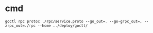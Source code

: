 # cmd

```shell
goctl rpc protoc ./rpc/service.proto --go_out=. --go-grpc_out=. --zrpc_out=./rpc --home ../deploy/goctl/
```
